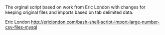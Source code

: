 The orginal script based on work from Eric London with changes for keeping original files and imports based on tab delimited data.

Eric London
http://ericlondon.com/bash-shell-script-import-large-number-csv-files-mysql
